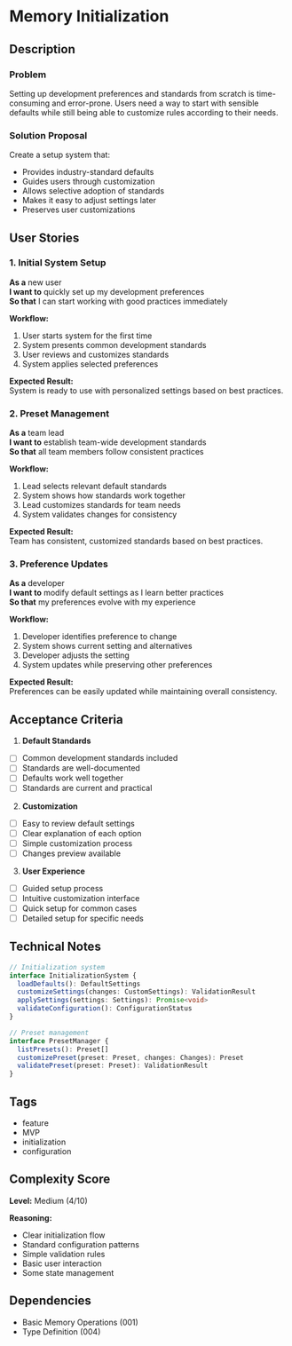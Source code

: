 # Memory Initialization

## Description

### Problem
Setting up development preferences and standards from scratch is time-consuming and error-prone. Users need a way to start with sensible defaults while still being able to customize rules according to their needs.

### Solution Proposal
Create a setup system that:
- Provides industry-standard defaults
- Guides users through customization
- Allows selective adoption of standards
- Makes it easy to adjust settings later
- Preserves user customizations

## User Stories

### 1. Initial System Setup
**As a** new user  
**I want to** quickly set up my development preferences  
**So that** I can start working with good practices immediately

**Workflow:**
1. User starts system for the first time
2. System presents common development standards
3. User reviews and customizes standards
4. System applies selected preferences

**Expected Result:**  
System is ready to use with personalized settings based on best practices.

### 2. Preset Management
**As a** team lead  
**I want to** establish team-wide development standards  
**So that** all team members follow consistent practices

**Workflow:**
1. Lead selects relevant default standards
2. System shows how standards work together
3. Lead customizes standards for team needs
4. System validates changes for consistency

**Expected Result:**  
Team has consistent, customized standards based on best practices.

### 3. Preference Updates
**As a** developer  
**I want to** modify default settings as I learn better practices  
**So that** my preferences evolve with my experience

**Workflow:**
1. Developer identifies preference to change
2. System shows current setting and alternatives
3. Developer adjusts the setting
4. System updates while preserving other preferences

**Expected Result:**  
Preferences can be easily updated while maintaining overall consistency.

## Acceptance Criteria

1. **Default Standards**
- [ ] Common development standards included
- [ ] Standards are well-documented
- [ ] Defaults work well together
- [ ] Standards are current and practical

2. **Customization**
- [ ] Easy to review default settings
- [ ] Clear explanation of each option
- [ ] Simple customization process
- [ ] Changes preview available

3. **User Experience**
- [ ] Guided setup process
- [ ] Intuitive customization interface
- [ ] Quick setup for common cases
- [ ] Detailed setup for specific needs

## Technical Notes
```typescript
// Initialization system
interface InitializationSystem {
  loadDefaults(): DefaultSettings
  customizeSettings(changes: CustomSettings): ValidationResult
  applySettings(settings: Settings): Promise<void>
  validateConfiguration(): ConfigurationStatus
}

// Preset management
interface PresetManager {
  listPresets(): Preset[]
  customizePreset(preset: Preset, changes: Changes): Preset
  validatePreset(preset: Preset): ValidationResult
}
```

## Tags
- feature
- MVP
- initialization
- configuration

## Complexity Score
**Level:** Medium (4/10)

**Reasoning:**
- Clear initialization flow
- Standard configuration patterns
- Simple validation rules
- Basic user interaction
- Some state management

## Dependencies
- Basic Memory Operations (001)
- Type Definition (004)